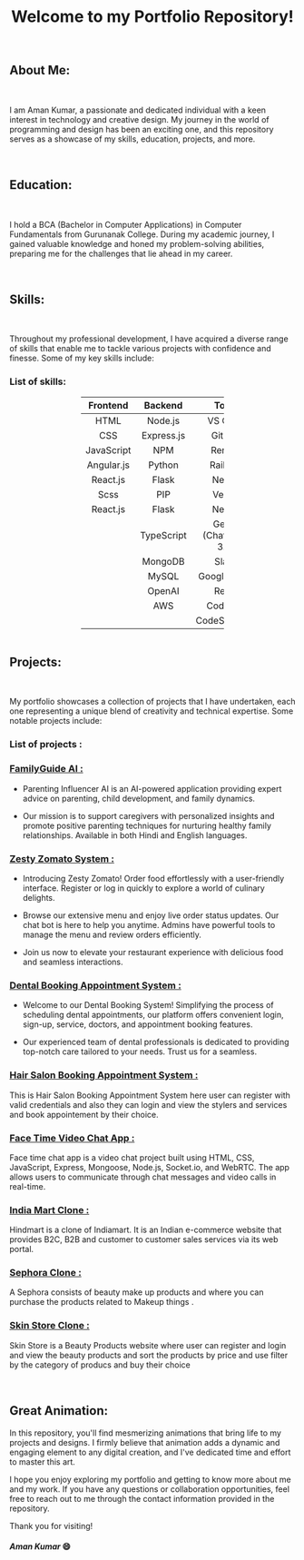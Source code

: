 <h1 align="center">Welcome to my Portfolio Repository!</h1>

<br>

## About Me:

<br>

I am Aman Kumar, a passionate and dedicated individual with a keen interest in technology and creative design. My journey in the world of programming and design has been an exciting one, and this repository serves as a showcase of my skills, education, projects, and more.

<br>

## Education:

<br>

I hold a BCA (Bachelor in Computer Applications) in Computer Fundamentals from Gurunanak College. During my academic journey, I gained valuable knowledge and honed my problem-solving abilities, preparing me for the challenges that lie ahead in my career.

<br>

## Skills:

<br>

Throughout my professional development, I have acquired a diverse range of skills that enable me to tackle various projects with confidence and finesse. Some of my key skills include:


### List of skills: 

<table style="margin:auto;width:50%;text-align:center">
    <thead >
        <tr>
            <th style="text-align:center"><strong>Frontend</strong></th>
            <th style="text-align:center"><strong>Backend</strong></th>
            <th style="text-align:center"><strong>Tools</strong></th>
        </tr>
    </thead>
    <tbody>
        <tr>
            <td style="text-align:center">HTML</td>
            <td style="text-align:center">Node.js</td>
            <td style="text-align:center">VS Code</td>
        </tr>
        <tr>
            <td style="text-align:center">CSS</td>
            <td style="text-align:center">Express.js</td>
            <td style="text-align:center">GitHub</td>
        </tr>
        <tr>
            <td style="text-align:center">JavaScript</td>
            <td style="text-align:center">NPM</td>
            <td style="text-align:center">Render</td>
        </tr>
        <tr>
            <td style="text-align:center">Angular.js</td>
            <td style="text-align:center">Python</td>
            <td style="text-align:center">Railway</td>
        </tr>
        <tr>
            <td style="text-align:center">React.js</td>
            <td style="text-align:center">Flask</td>
            <td style="text-align:center">Netlify</td>
        </tr>
        <tr>
            <td style="text-align:center">Scss</td>
            <td style="text-align:center">PIP</td>
            <td style="text-align:center">Vercel</td>
        </tr>
        <tr>
            <td style="text-align:center">React.js</td>
            <td style="text-align:center">Flask</td>
            <td style="text-align:center">Netlify</td>
        </tr>
        <tr>
            <td style="text-align:center"></td>
            <td style="text-align:center">TypeScript</td>
            <td style="text-align:center">GenAI (ChatGPT-3.5)</td>
        </tr>
        <tr style="text-align:center">
            <td style="text-align:center"></td>
            <td style="text-align:center">MongoDB</td>
            <td style="text-align:center">Slack</td>
        </tr>
        <tr>
            <td style="text-align:center"></td>
            <td style="text-align:center">MySQL</td>
            <td style="text-align:center">Google Drive</td>
        </tr>
        <tr style="text-align:center">
            <td style="text-align:center"></td>
            <td style="text-align:center">OpenAI</td>
            <td style="text-align:center">Replit</td>
        </tr>
        <tr>
            <td style="text-align:center"></td>
            <td style="text-align:center">AWS</td>
            <td style="text-align:center">CodePen</td>
        </tr>
        <tr>
            <td style="text-align:center"></td>
            <td style="text-align:center"></td>
            <td style="text-align:center">CodeSandBox</td>
        </tr>
    </tbody>
</table>

<br>

## Projects:

<br>

My portfolio showcases a collection of projects that I have undertaken, each one representing a unique blend of creativity and technical expertise. Some notable projects include:

### List of projects :  

<h3><a href="https://parenting-influencer-app.vercel.app/"><strong>FamilyGuide AI :</strong></a></h3> 

 - Parenting Influencer AI is an AI-powered application providing expert advice on parenting, child development, and family dynamics. 

 - Our mission is to support caregivers with personalized insights and promote positive parenting techniques for nurturing healthy family relationships. Available in both Hindi and English languages.

<h3><a href="https://zesty-zomato.netlify.app/"><strong>Zesty Zomato System :</strong></a></h3>

 - Introducing Zesty Zomato! Order food effortlessly with a user-friendly interface. Register or log in quickly to explore a world of culinary delights.

 - Browse our extensive menu and enjoy live order status updates. Our chat bot is here to help you anytime. Admins have powerful tools to manage the menu and review orders efficiently.

 - Join us now to elevate your restaurant experience with delicious food and seamless interactions.

<h3><a href="https://dentcare24x7.netlify.app/"><strong>Dental Booking Appointment System :</strong></a></h3> 

 - Welcome to our Dental Booking System! Simplifying the process of scheduling dental appointments, our platform offers convenient login, sign-up, service, doctors, and appointment booking features. 

 - Our experienced team of dental professionals is dedicated to providing top-notch care tailored to your needs. Trust us for a seamless.

<h3><a href="https://snipsandspikes.netlify.app/"><strong>Hair Salon Booking Appointment System :</strong></a></h3> 

This is Hair Salon Booking Appointment System here user can register with valid credentials and also they can login and view the stylers and services and book appointement by their choice.

<h3><a href="https://face-time-video.netlify.app/"><strong>Face Time Video Chat App :</strong></a></h3> 

Face time chat app is a video chat project built using HTML, CSS, JavaScript, Express, Mongoose, Node.js, Socket.io, and WebRTC. The app allows users to communicate through chat messages and video calls in real-time.

<h3><a href="https://hind-bazaar.netlify.app/"><strong>India Mart Clone :</strong></a></h3>

Hindmart is a clone of Indiamart. It is an Indian e-commerce website that provides B2C, B2B and customer to customer sales services via its web portal.

<h3><a href="https://c4ra-store.netlify.app/"><strong>Sephora Clone :</strong></a></h3>

A Sephora consists of beauty make up products and where you can purchase the products related to Makeup things .

<h3><a href="https://skin-tuner.netlify.app/"><strong>Skin Store Clone :</strong></a></h3> 

Skin Store is a Beauty Products website where user can register and login and view the beauty products and sort the products by price and use filter by the category of producs and buy their choice

<br>

## Great Animation:

In this repository, you'll find mesmerizing animations that bring life to my projects and designs. I firmly believe that animation adds a dynamic and engaging element to any digital creation, and I've dedicated time and effort to master this art.

I hope you enjoy exploring my portfolio and getting to know more about me and my work. If you have any questions or collaboration opportunities, feel free to reach out to me through the contact information provided in the repository.

Thank you for visiting!

<h4><i>Aman Kumar </i>😄</h4>
